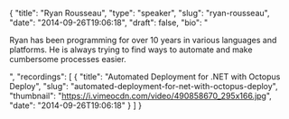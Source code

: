 {
  "title": "Ryan Rousseau",
  "type": "speaker",
  "slug": "ryan-rousseau",
  "date": "2014-09-26T19:06:18",
  "draft": false,
  "bio": "<p>Ryan has been programming for over 10 years in various languages and platforms. He is always trying to find ways to automate and make cumbersome processes easier.</p>",
  "recordings": [
    {
      "title": "Automated Deployment for .NET with Octopus Deploy",
      "slug": "automated-deployment-for-net-with-octopus-deploy",
      "thumbnail": "https://i.vimeocdn.com/video/490858670_295x166.jpg",
      "date": "2014-09-26T19:06:18"
    }
  ]
}